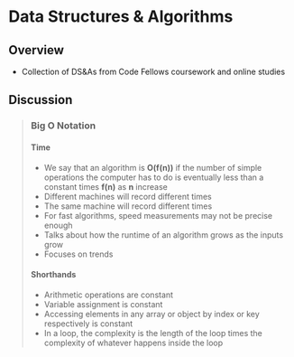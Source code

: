 # Data Structures & Algorithms

## Overview

- Collection of DS&As from Code Fellows coursework and online studies
<!-- - TO-DO: Table of Contents -->

## Discussion

> ### Big O Notation
>
> #### Time
>
> - We say that an algorithm is **O(f(n))** if the number of simple operations the computer has to do is eventually less than a constant times **f(n)** as **n** increase
> - Different machines will record different times
> - The same machine will record different times
> - For fast algorithms, speed measurements may not be precise enough
> - Talks about how the runtime of an algorithm grows as the inputs grow
> - Focuses on trends
>
> #### Shorthands
>
> - Arithmetic operations are constant
> - Variable assignment is constant
> - Accessing elements in any array or object by index or key respectively is constant
> - In a loop, the complexity is the length of the loop times the complexity of whatever happens inside the loop
